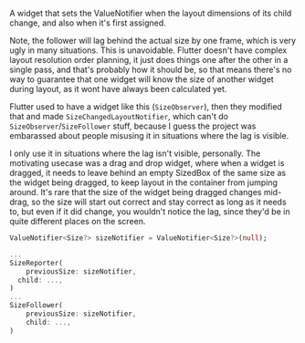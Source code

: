 A widget that sets the ValueNotifier when the layout dimensions of its child change, and also when it's first assigned.

Note, the follower will lag behind the actual size by one frame, which is very ugly in many situations. This is unavoidable. Flutter doesn't have complex layout resolution order planning, it just does things one after the other in a single pass, and that's probably how it should be, so that means there's no way to guarantee that one widget will know the size of another widget during layout, as it wont have always been calculated yet.

Flutter used to have a widget like this (`SizeObserver`), then they modified that and made `SizeChangedLayoutNotifier`, which can't do `SizeObserver`/`SizeFollower` stuff, because I guess the project was embarassed about people misusing it in situations where the lag is visible.

I only use it in situations where the lag isn't visible, personally. The motivating usecase was a drag and drop widget, where when a widget is dragged, it needs to leave behind an empty SizedBox of the same size as the widget being dragged, to keep layout in the container from jumping around. It's rare that the size of the widget being dragged changes mid-drag, so the size will start out correct and stay correct as long as it needs to, but even if it did change, you wouldn't notice the lag, since they'd be in quite different places on the screen.

```dart
ValueNotifier<Size?> sizeNotifier = ValueNotifier<Size?>(null);

...
SizeReporter(
    previousSize: sizeNotifier,
  child: ...,
)
...
SizeFollower(
    previousSize: sizeNotifier,
    child: ...,
)
```